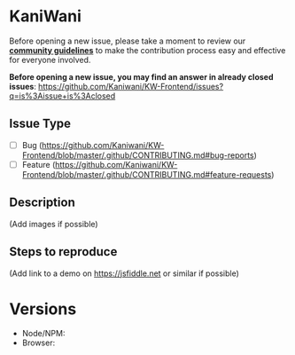 # KaniWani

Before opening a new issue, please take a moment to review our [**community guidelines**](https://github.com/Kaniwani/KW-Frontend/blob/master/.github/CONTRIBUTING.md) to make the contribution process easy and effective for everyone involved.

**Before opening a new issue, you may find an answer in already closed issues**:
https://github.com/Kaniwani/KW-Frontend/issues?q=is%3Aissue+is%3Aclosed

## Issue Type

- [ ] Bug (https://github.com/Kaniwani/KW-Frontend/blob/master/.github/CONTRIBUTING.md#bug-reports)
- [ ] Feature (https://github.com/Kaniwani/KW-Frontend/blob/master/.github/CONTRIBUTING.md#feature-requests)

## Description

(Add images if possible)

## Steps to reproduce

(Add link to a demo on https://jsfiddle.net or similar if possible)

# Versions

- Node/NPM:
- Browser:

